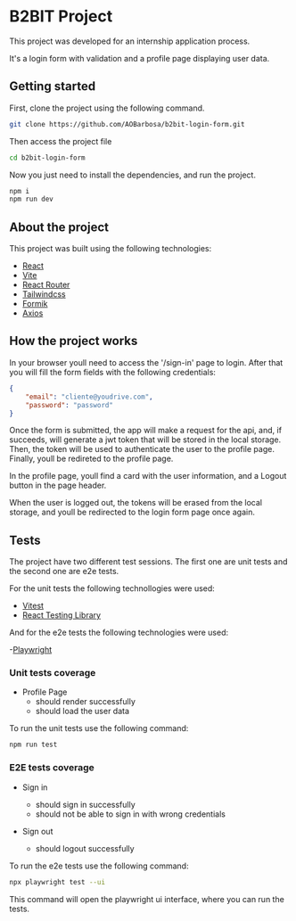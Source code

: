 # B2BIT Project

This project was developed for an internship application process.

It's a login form with validation and a profile page displaying user data.

## Getting started

First, clone the project using the following command.

```bash
git clone https://github.com/AOBarbosa/b2bit-login-form.git
```

Then access the project file

```bash
cd b2bit-login-form
```

Now you just need to install the dependencies, and run the project.

```bash
npm i
npm run dev
```

## About the project

This project was built using the following technologies:

- [React](https://react.dev/)
- [Vite](https://vitejs.dev/guide/)
- [React Router](https://reactrouter.com/en/main/start/tutorial)
- [Tailwindcss](https://tailwindcss.com/)
- [Formik](https://formik.org/)
- [Axios](https://axios-http.com/)

## How the project works

In your browser youll need to access the '/sign-in' page to login. After that you will fill the form fields with the following credentials:

```json
{
    "email": "cliente@youdrive.com",
    "password": "password"
}
```

Once the form is submitted, the app will make a request for the api, and, if succeeds,  will generate a jwt token that will be stored in the local storage. Then, the token will be used to authenticate the user to the profile page. Finally, youll be redireted to the profile page.

In the profile page, youll find a card with the user information, and a Logout button in the page header.

When the user is logged out, the tokens will be erased from the local storage, and youll be redirected to the login form page once again.

## Tests

The project have two different test sessions. The first one are unit tests and the second one are e2e tests.

For the unit tests the following technollogies were used:

- [Vitest](https://www.vitest.com)
- [React Testing Library](https://testing-library.com/)

And for the e2e tests the following technologies were used:

-[Playwright](https://playwright.dev/)

### Unit tests coverage

- Profile Page
    - should render successfully
    - should load the user data

To run the unit tests use the following command:

```bash
npm run test
```

### E2E tests coverage

- Sign in
    - should sign in successfully
    - should not be able to sign in with wrong credentials

- Sign out
    - should logout successfully

To run the e2e tests use the following command:

```bash
npx playwright test --ui
```

This command will open the playwright ui interface, where you can run the tests.
